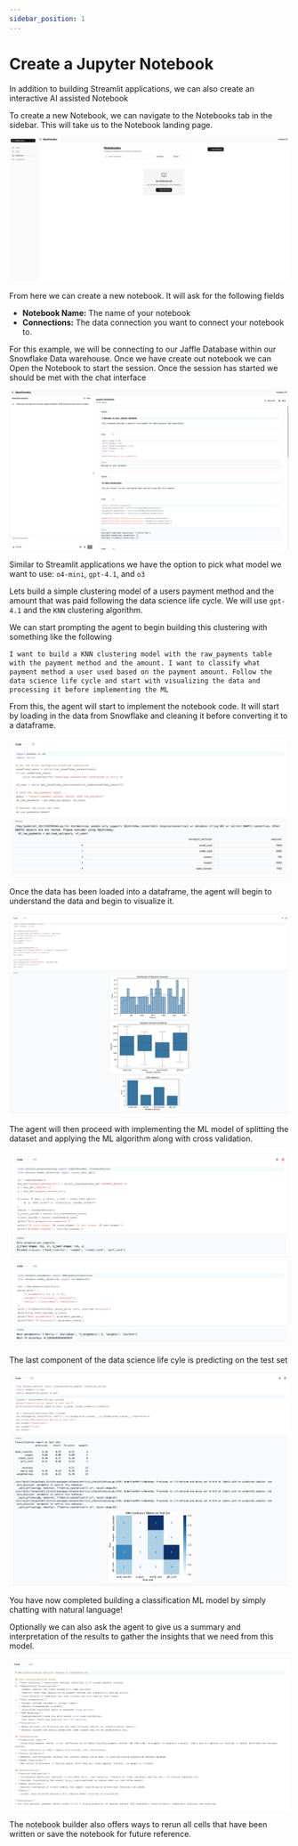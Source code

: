 ```yaml
---
sidebar_position: 1
---
```


# Create a Jupyter Notebook

In addition to building Streamlit applications, we can also create an interactive AI assisted Notebook

To create a new Notebook, we can navigate to the Notebooks tab in the sidebar. This will take us to the Notebook landing page.

![Notebook-landing](/img/notebook-landing.png)

From here we can create a new notebook. It will ask for the following fields

- **Notebook Name:** The name of your notebook
- **Connections:** The data connection you want to connect your notebook to.

For this example, we will be connecting to our Jaffle Database within our Snowflake Data warehouse. Once we have create out notebook we can Open the Notebook to start the session.
Once the session has started we should be met with the chat interface

![notebook-interface](/img/notebook-interface.png)

Similar to Streamlit applications we have the option to pick what model we want to use: `o4-mini`, `gpt-4.1`, and `o3`

Lets build a simple clustering model of a users payment method and the amount that was paid following the data science life cycle. We will use `gpt-4.1` and the `KNN` clustering algorithm.

We can start prompting the agent to begin building this clustering with something like the following
```
I want to build a KNN clustering model with the raw_payments table with the payment method and the amount. I want to classify what payment method a user used based on the payment amount. Follow the data science life cycle and start with visualizing the data and processing it before implementing the ML
```

From this, the agent will start to implement the notebook code. It will start by loading in the data from Snowflake and cleaning it before converting it to a dataframe.

![notebbok_data_load](/img/notebook-data-load.png)

Once the data has been loaded into a dataframe, the agent will begin to understand the data and begin to visualize it.

![notebook-visual](/img/notebook-visualizations.png)


The agent will then proceed with implementing the ML model of splitting the dataset and applying the ML algorithm along with cross validation.

![notebok-ml](/img/notebook-ml.png)

The last component of the data science life cyle is predicting on the test set

![notebook-report](/img/notebook-report.png)

You have now completed building a classification ML model by simply chatting with natural language!

Optionally we can also ask the agent to give us a summary and interpretation of the results to gather the insights that we need from this model.

![notebook-summary](/img/notebook-summary.png)


The notebook builder also offers ways to rerun all cells that have been written or save the notebook for future reference.
